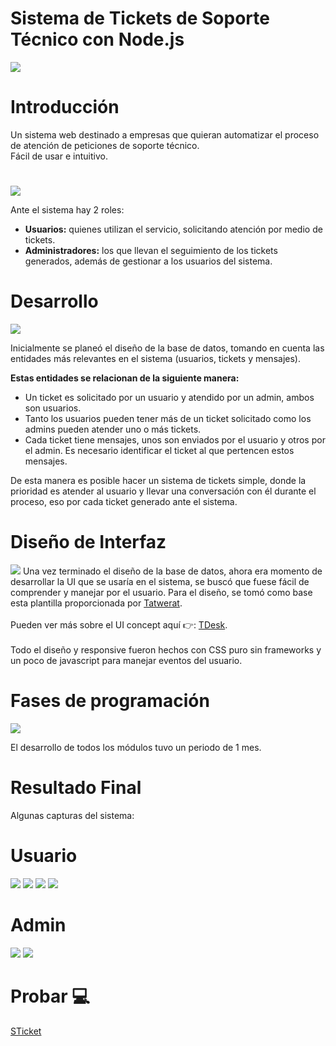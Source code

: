 # Sistema de Tickets de Soporte Técnico con Node.js
<img src="https://cdn.discordapp.com/attachments/1129195909796860029/1217653625862492232/image.png?ex=6604cf4f&is=65f25a4f&hm=559cd3ca548c786227859a8687b30c831e92db4e06a036d3f87d566bf12444a4&">

# Introducción
Un sistema web destinado a empresas que quieran automatizar el proceso de atención de peticiones de soporte técnico.<br>
Fácil de usar e intuitivo.
#
<img src="https://cdn.discordapp.com/attachments/1129195909796860029/1217659519987879976/roles.jpg?ex=6604d4cc&is=65f25fcc&hm=e9cdefdf989130ab50269058cbd9bd497374ecfe50d14f54e71f2c7c68df6866&">

Ante el sistema hay 2 roles:<br>
<ul>
  <li><b>Usuarios:</b> quienes utilizan el servicio, solicitando atención por medio de tickets.</li>
  <li><b>Administradores:</b> los que llevan el seguimiento de los tickets generados, además de gestionar a los usuarios del sistema.</li>
</ul>

# Desarrollo
<img src="https://cdn.discordapp.com/attachments/1129195909796860029/1217663566295990272/base.jpg?ex=6604d891&is=65f26391&hm=14f0e6b909c31ef0e953e9990a1bf7e21aa89390074b8002142740a2d7d7b75e&" >

Inicialmente se planeó el diseño de la base de datos, tomando en cuenta las entidades más relevantes en el sistema (usuarios, tickets y mensajes).<br>

<b>Estas entidades se relacionan de la siguiente manera:</b>

<ul>
  <li>Un ticket es solicitado por un usuario y atendido por un admin, ambos son usuarios.</li>
  <li>Tanto los usuarios pueden tener más de un ticket solicitado como los admins pueden atender uno o más tickets.</li>
  <li>Cada ticket tiene mensajes, unos son enviados por el usuario y otros por el admin. Es necesario identificar el ticket al que pertencen estos mensajes.</li>
</ul>

De esta manera es posible hacer un sistema de tickets simple, donde la prioridad es atender al usuario y llevar una conversación con él durante el proceso, eso por cada ticket generado ante el sistema.


# Diseño de Interfaz
<img src="https://cdn.discordapp.com/attachments/1129195909796860029/1217671585859899402/proto.jpg?ex=6604e009&is=65f26b09&hm=4f9a3963c0404fdc9d266baceb6b42a34f6a06a3afbea75845a58388876ed9bc&">
Una vez terminado el diseño de la base de datos, ahora era momento de desarrollar la UI que se usaría en el sistema, se buscó que fuese fácil de comprender y manejar por el usuario.
Para el diseño, se tomó como base esta plantilla proporcionada por <a href="https://codecanyon.net/user/tatwerat-team/portfolio">Tatwerat</a>.<br><br>
Pueden ver más sobre el UI concept aquí 👉: <a href="https://codecanyon.net/item/tdesk-helpdesk-boostrap-template/36759805#">TDesk</a>.
<br>
<br>
Todo el diseño y responsive fueron hechos con CSS puro sin frameworks y un poco de javascript para manejar eventos del usuario.

# Fases de programación
<img src="https://cdn.discordapp.com/attachments/1129195909796860029/1217704970430976030/modulos.jpg?ex=6604ff20&is=65f28a20&hm=20d9256b2e2b924fe90b4c636b4d33a708c90fcac62bcee4971c31536a5c5334&">

El desarrollo de todos los módulos tuvo un periodo de 1 mes.

# Resultado Final
Algunas capturas del sistema:

# Usuario
<img src="https://cdn.discordapp.com/attachments/1129195909796860029/1217714425436442735/login.jpg?ex=660507ef&is=65f292ef&hm=91288da1d3688ac3c7a4e82be444f135cbf47d983c016a4216077e12e8a3359e&">
<img src="https://cdn.discordapp.com/attachments/1129195909796860029/1217710810667810836/ut.jpg?ex=66050491&is=65f28f91&hm=12870154eb794c9ef0572a739de8d3f9cff37bc41adc0985db503db1051d02a1&" >
<img src="https://cdn.discordapp.com/attachments/1129195909796860029/1217712248273764372/uvt.jpg?ex=660505e7&is=65f290e7&hm=5f66bb14be4bb40525c5276a833583c16d2bb6426bd3cbc04af5b9e436a3be6f&">
<img src="https://cdn.discordapp.com/attachments/1129195909796860029/1220563835690287144/up.jpg?ex=660f65a7&is=65fcf0a7&hm=b672325dfe317860eaf69e908e458bce9f5aef38371257dcf7adddac340778ea&">

# Admin
<img src="https://cdn.discordapp.com/attachments/1129195909796860029/1217715868889518101/at.jpg?ex=66050947&is=65f29447&hm=bb29ef758089e0f1b2fe8e097c29b35bb831ac53a913c8ac1391863bf111f1d7&">
<img src="https://cdn.discordapp.com/attachments/1129195909796860029/1217717298480283709/au.jpg?ex=66050a9c&is=65f2959c&hm=d4907c5277f427a2d3d140850e4f80b16f9375b02e0cfd78e248b95d57dac02d&">

# Probar 💻
<a href="" >STicket</a>
